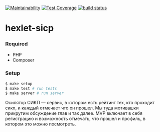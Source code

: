 [![Maintainability](https://api.codeclimate.com/v1/badges/117a4957bde29b93eb7b/maintainability)](https://codeclimate.com/github/Hexlet/hexlet-sicp/maintainability)
[![Test Coverage](https://api.codeclimate.com/v1/badges/117a4957bde29b93eb7b/test_coverage)](https://codeclimate.com/github/Hexlet/hexlet-sicp/test_coverage)
[![build status](https://travis-ci.org/Hexlet/hexlet-sicp.svg?branch=master)](https://travis-ci.com/Hexlet/hexlet-sicp)

# hexlet-sicp

### Required

* PHP
* Composer

### Setup

```sh
$ make setup
$ make test # run tests
$ make server # run server
```

Осилятор СИКП &mdash; сервис, в котором есть рейтинг тех, кто проходит сикп, и каждый отмечает что он прошел. Мы туда мотивашки прикрутим обсуждение глав и так далее. MVP включает в себя регистрацию и возможность отмечать, что прошел и профиль, в котором это можно посмотреть.
